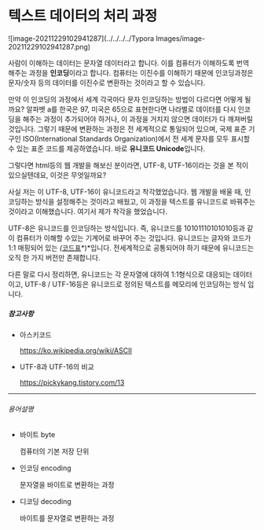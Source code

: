 # 텍스트 데이터의 처리 과정



![image-20211229102941287](../../../../Typora Images/image-20211229102941287.png)



사람이 이해하는 데이터는 문자열 데이터라고 합니다. 이를 컴퓨터가 이해하도록 번역 해주는 과정을 **인코딩**이라고 합니다. 컴퓨터는 이진수를 이해하기 때문에 인코딩과정은 문자/숫자 등의 데이터를 이진수로 변환하는 것이라고 할 수 있습니다.

만약 이 인코딩의 과정에서 세계 각국마다 문자 인코딩하는 방법이 다르다면 어떻게 될까요? 알파벳 a를 한국은 97, 미국은 65으로 표현한다면 나라별로 데이터를 다시 인코딩을 해주는 과정이 추가되어야 하거나, 이 과정을 거치지 않으면 데이터가 다 깨져버릴 것입니다. 그렇기 때문에 변환하는 과정은 전 세계적으로 통일되어 있으며, 국제 표준 기구인 ISO(International Standards Organization)에서 전 세계 문자를 모두 표시할 수 있는 표준 코드를 제공하였습니다. 바로 **유니코드 Unicode**입니다.

그렇다면 html등의 웹 개발을 해보신 분이라면, UTF-8, UTF-16이라는 것을 본 적이 있으실텐데요, 이것은 무엇일까요? 

사실 저는 이 UTF-8, UTF-16이 유니코드라고 착각했었습니다. 웹 개발을 배울 때, 인코딩하는 방식을 설정해주는 것이라고 배웠고, 이 과정을 텍스트를 유니코드로 바꿔주는 것이라고 이해했습니다. 여기서 제가 착각을 했었습니다.

UTF-8은 유니코드를 인코딩하는 방식입니다. 즉, 유니코드를 10101110101010등과 같이 컴퓨터가 이해할 수있는 기계어로 바꾸어 주는 것입니다.  유니코드는 글자와 코드가 1:1 매핑되어 있는 *(*[코드표](https://ko.wikipedia.org/wiki/유니코드_영역)*)*입니다. 전세계적으로 공통되어야 하기 때문에 유니코드는 오직 한 가지 버전만 존재합니다. 

다른 말로 다시 정리하면, 유니코드는 각 문자열에 대하여 1:1형식으로 대응되는 데이터이고,  UTF-8 / UTF-16등은 유니코드로 정의된 텍스트를 메모리에 인코딩하는 방식 입니다.







##### 참고사항

- 아스키코드

  https://ko.wikipedia.org/wiki/ASCII

- UTF-8과 UTF-16의 비교

  https://pickykang.tistory.com/13



-----------------

###### 용어설명

- 바이트 byte

  컴퓨터의 기본 저장 단위

- 인코딩 encoding

  문자열을 바이트로 변환하는 과정

- 디코딩 decoding

  바이트를 문자열로 변환하는 과정
